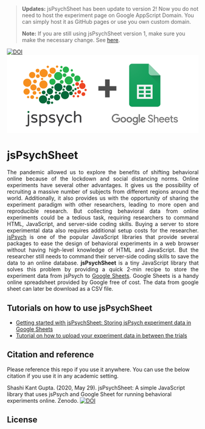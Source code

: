 > **Updates:** jsPsychSheet has been update to version 2! Now you do not need to host the experiment page on Google AppScript Domain. You can simply host it as GitHub pages or use you own custom domain.
>
> **Note:** If you are still using jsPsychSheet version 1, make sure you make the necessary change. See [here](tutorials/using-version-1.md).


[![DOI](https://zenodo.org/badge/265108176.svg)](https://zenodo.org/badge/latestdoi/265108176)
![banner](images/jsPsychSheet.png)

# jsPsychSheet

<p style='text-align: justify;'>
The pandemic allowed us to explore the benefits of shifting behavioral online because of the lockdown and social distancing norms. Online experiments have several other advantages. It gives us the possibility of recruiting a massive number of subjects from different regions around the world. Additionally, it also provides us with the opportunity of sharing the experiment paradigm with other researchers, leading to more open and reproducible research. But collecting behavioral data from online experiments could be a tedious task, requiring researchers to command HTML, JavaScript, and server-side coding skills. Buying a server to store experimental data also requires additional setup costs for the researcher. <a href="https://www.jspsych.org/">jsPsych</a> is one of the popular JavaScript libraries that provide several packages to ease the design of behavioral experiments in a web browser without having high-level knowledge of HTML and JavaScript. But the researcher still needs to command their server-side coding skills to save the data to an online database. <b>jsPsychSheet</b> is a tiny JavaScript library that solves this problem by providing a quick 2-min recipe to store the experiment data from jsPsych to <a href="https://www.google.com/sheets/about/">Google Sheets</a>. Google Sheets is a handy online spreadsheet provided by Google free of cost. The data from google sheet can later be download as a CSV file.
</p>

## Tutorials on how to use jsPsychSheet

* [Getting started with jsPsychSheet: Storing jsPsych experiment data in Google Sheets](tutorials/getting-started.md)
* [Tutorial on how to upload your experiment data in between the trials](tutorials/uploading-exp-data-inbetween-trials.md)

## Citation and reference
Please reference this repo if you use it anywhere. You can use the below citation if you use it in any academic setting.

Shashi Kant Gupta. (2020, May 29). jsPsychSheet: A simple JavaScript library that uses jsPsych and Google Sheet for running behavioral experiments online. Zenodo. [![DOI](https://zenodo.org/badge/265108176.svg)](https://zenodo.org/badge/latestdoi/265108176)

## License
<!-- Licensed under [MIT license](LICENSE). Please reference this github repo if used anywhere. -->
